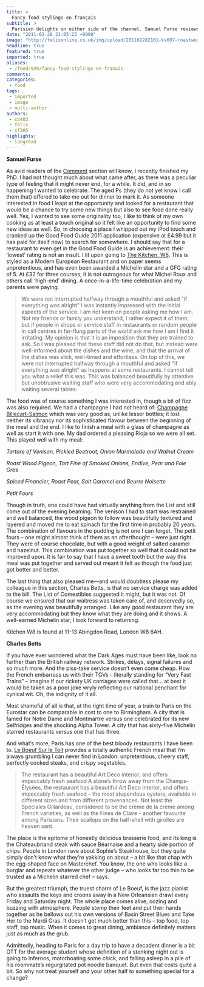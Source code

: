```yaml
---
title: >
  Fancy food stylings en français
subtitle: >
  Parisien delights on either side of the channel. Samuel Furse reviews 'Kitchen W8', while Charles Betts hops over to 'Le Boeuf Sur le Toit' in Paris
date: "2011-02-28 21:05:25 +0000"
image: "http://felixonline.co.uk/img/upload/201102282101-ks607-roastwoo.jpg"
headline: true
featured: true
imported: true
aliases:
 - /food/939/fancy-food-stylings-en-franais-
comments:
categories:
 - food
tags:
 - imported
 - image
 - multi-author
authors:
 - cb403
 - felix
 - sf305
highlights:
 - longread
---
```


__Samuel Furse__

As avid readers of the [Comment](http://felixonline.co.uk/comment) section will know, I recently finished my PhD. I had not thought much about what came after, as there was a peculiar type of feeling that it might never end, for a while. It did, and in so happening I wanted to celebrate. The agèd Ps (they do not yet know I call them that) offered to take me out for dinner to mark it. As someone interested in food I leapt at the opportunity and looked for a restaurant that would be a chance to try some new things but also to see food done really well. Yes, I wanted to see some originality too, I like to think of my own cooking as at least a touch original so it felt like an opportunity to find some new ideas as well. So, in choosing a place I whipped out my iPod touch and cranked up the Good Food Guide 2011 application (expensive at £4.99 but it has paid for itself now) to search for somewhere. I should say that for a restaurant to even get in the Good Food Guide is an achievement: their ‘lowest’ rating is not an insult. I lit upon going to [The Kitchen, W8](http://www.kitchenw8.com/). This is styled as a Modern European Restaurant and on paper seems unpretentious, and has even been awarded a Michelin star and a GFG rating of 5. At £32 for three courses, it is not outrageous for what Michel Roux and others call ‘high-end’ dining. A once-in-a-life-time celebration and my parents were paying.
> We were not interrupted halfway through a mouthful and asked "if everything was alright"
I was instantly impressed with the initial aspects of the service. I am not keen on people asking me how I am. Not my friends or family you understand, I rather expect it of them, but if people in shops or service staff in restaurants or random people in call centres in far-flung parts of the world ask me how I am I find it irritating. My opinion is that it is an imposition that they are trained to ask. So I was pleased that these staff did not do that, but instead were well-informed about the dishes and the wine, and that the arrival of the dishes was slick, well-timed and effortless. On top of this, we were not interrupted halfway through a mouthful and asked "if everything was alright" as happens at some restaurants. I cannot tell you what a relief this was. This was balanced beautifully by attentive but unobtrusive waiting staff who were very accommodating and ably waiting several tables.

The food was of course something I was interested in, though a bit of fizz was also required. We had a champagne I had not heard of: [Champagne Billecart-Salmon](http://www.champagne-billecart.fr/) which was very good as, unlike lesser bottles; it lost neither its vibrancy nor its sophisticated flavour between the beginning of the meal and the end. I like to finish a meal with a glass of champagne as well as start it with one. My dad ordered a pleasing Rioja so we were all set. This played well with my meal:

_Tartare of Venison, Pickled Beetroot, Onion Marmalade and Walnut Cream_

_Roast Wood Pigeon, Tart Fine of Smoked Onions, Endive, Pear and Foie Gras_

_Spiced Financier, Roast Pear, Salt Caramel and Beurre Noisette_

_Petit Fours_

Though in truth, one could have had virtually anything from the List and still come out of the evening beaming. The venison I had to start was restrained and well balanced, the wood pigeon to follow was beautifully textured and layered and moved me to eat spinach for the first time in probably 20 years. The combination of flavours in the pudding is not one I can forget. The petit fours – one might almost think of them as an afterthought – were just right. They were of course chocolate, but with a good weight of salted caramel and hazelnut. This combination was put together so well that it could not be improved upon. It is fair to say that I have a sweet tooth but the way this meal was put together and served out meant it felt as though the food just got better and better.

The last thing that also pleased me—and would doubtless please my colleague in this section, Charles Betts, is that no service charge was added to the bill. The List of Comestibles suggested it might, but it was not. Of course we ensured that our waitress was taken care of, and deservedly so, as the evening was beautifully arranged. Like any good restaurant they are very accommodating but they know what they are doing and it shows. A well-earned Michelin star, I look forward to returning.

Kitchen W8 is found at 11-13 Abingdon Road, London W8 6AH.

__Charles Betts__

If you have ever wondered what the Dark Ages must have been like, look no further than the British railway network. Strikes, delays, signal failures and so much more. And the piss-take service doesn’t even come cheap. How the French embarrass us with their TGVs – literally standing for “Very Fast Trains” – imagine if our rickety UK carriages were called that… at best it would be taken as a poor joke wryly reflecting our national penchant for cynical wit. Oh, the indignity of it all.

Most shameful of all is that, at the right time of year, a train to Paris on the Eurostar can be comparable in cost to one to Birmingham. A city that is famed for Notre Dame and Montmartre versus one celebrated for its new Selfridges and the shocking Alpha Tower. A city that has sixty-five Michelin starred restaurants versus one that has three.

And what’s more, Paris has one of the best bloody restaurants I have been to. [Le Boeuf Sur le Toit](http://www.boeufsurletoit.com/) provides a totally authentic French meal that I’m always grumbling I can never find in London: unpretentious, cheery staff, perfectly cooked steaks, and crispy vegetables.
> The restaurant has a beautiful Art Deco interior, and offers impeccably fresh seafood
A stone’s throw away from the Champs-Élysées, the restaurant has a beautiful Art Deco interior, and offers impeccably fresh seafood – the most stupendous oysters, available in different sizes and from different provenances. Not least the Spéciales Gillardeau, considered to be the crème de la crème among French varieties, as well as the Fines de Claire - another favourite among Parisians. Their scallops on the half-shell with girolles are heaven sent.

The place is the epitome of honestly delicious brasserie food, and its king is the Chateaubriand steak with sauce Béarnaise and a hearty side portion of chips. People in London rave about Sophie’s Steakhouse, but they quite simply don’t know what they’re yakking on about – a bit like that chap with the egg-shaped face on Masterchef. You know, the one who looks like a burglar and repeats whatever the other judge – who looks far too thin to be trusted as a Michelin starred chef – says.

But the greatest triumph, the truest charm of Le Boeuf, is the jazz pianist who assaults the keys and croons away in a New Orleansian drawl every Friday and Saturday night. The whole place comes alive, oozing and buzzing with atmosphere. People stomp their feet and put their hands together as he bellows out his own versions of Basin Street Blues and Take Her to the Mardi Gras. It doesn’t get much better than this – top food, top staff, top music. When it comes to great dining, ambiance definitely matters just as much as the grub.

Admittedly, heading to Paris for a day trip to have a decadent dinner is a bit OTT for the average student whose definition of a stonking night out is going to Infernos, motorboating some chick, and falling asleep in a pile of his roommate’s regurgitated pot noodle banquet. But even that costs quite a bit. So why not treat yourself and your other half to something special for a change?
